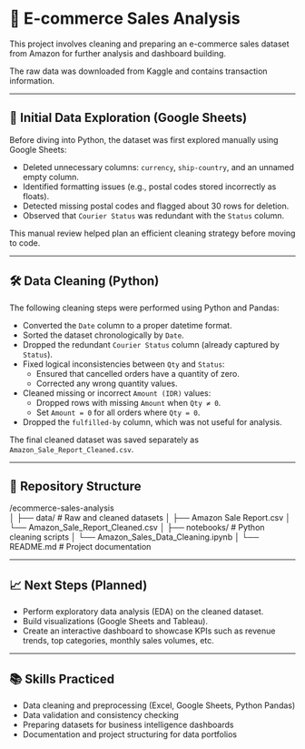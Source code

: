 # 🛒 E-commerce Sales Analysis

This project involves cleaning and preparing an e-commerce sales dataset from Amazon for further analysis and dashboard building.

The raw data was downloaded from Kaggle and contains transaction information.

---

## 🧐 Initial Data Exploration (Google Sheets)

Before diving into Python, the dataset was first explored manually using Google Sheets:
- Deleted unnecessary columns: `currency`, `ship-country`, and an unnamed empty column.
- Identified formatting issues (e.g., postal codes stored incorrectly as floats).
- Detected missing postal codes and flagged about 30 rows for deletion.
- Observed that `Courier Status` was redundant with the `Status` column.

This manual review helped plan an efficient cleaning strategy before moving to code.

---

## 🛠️ Data Cleaning (Python)

The following cleaning steps were performed using Python and Pandas:

- Converted the `Date` column to a proper datetime format.
- Sorted the dataset chronologically by `Date`.
- Dropped the redundant `Courier Status` column (already captured by `Status`).
- Fixed logical inconsistencies between `Qty` and `Status`:
  - Ensured that cancelled orders have a quantity of zero.
  - Corrected any wrong quantity values.
- Cleaned missing or incorrect `Amount (IDR)` values:
  - Dropped rows with missing `Amount` when `Qty ≠ 0`.
  - Set `Amount = 0` for all orders where `Qty = 0`.
- Dropped the `fulfilled-by` column, which was not useful for analysis.

The final cleaned dataset was saved separately as `Amazon_Sale_Report_Cleaned.csv`.

---

## 📂 Repository Structure

/ecommerce-sales-analysis  
│
├── data/                   # Raw and cleaned datasets
│   ├── Amazon Sale Report.csv
│   └── Amazon_Sale_Report_Cleaned.csv
│
├── notebooks/               # Python cleaning scripts
│   └── Amazon_Sales_Data_Cleaning.ipynb
│
└── README.md                # Project documentation


---

## 📈 Next Steps (Planned)

- Perform exploratory data analysis (EDA) on the cleaned dataset.
- Build visualizations (Google Sheets and Tableau).
- Create an interactive dashboard to showcase KPIs such as revenue trends, top categories, monthly sales volumes, etc.

---

## 📚 Skills Practiced

- Data cleaning and preprocessing (Excel, Google Sheets, Python Pandas)
- Data validation and consistency checking
- Preparing datasets for business intelligence dashboards
- Documentation and project structuring for data portfolios
